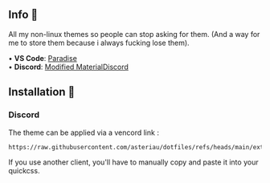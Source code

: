 ## Info 📖
All my non-linux themes so people can stop asking for them. (And a way for me to store them because i always fucking lose them).

  • **VS Code**: [Paradise](https://github.com/paradise-theme/vscode) <br>
  • **Discord**: [Modified MaterialDiscord](https://raw.githubusercontent.com/asteriau/dotfiles/refs/heads/main/extra/Discord/Discord.css) <br>

## Installation 🔧

### Discord

The theme can be applied via a vencord link :
```
https://raw.githubusercontent.com/asteriau/dotfiles/refs/heads/main/extra/Discord/Discord.css
```
If you use another client, you'll have to manually copy and paste it into your quickcss.
